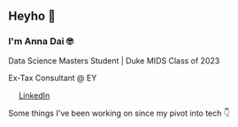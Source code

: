 ## Heyho 👋
### I'm Anna Dai 🤓
Data Science Masters Student | Duke MIDS Class of 2023

Ex-Tax Consultant @ EY


<img width=15 src="https://user-images.githubusercontent.com/89488845/136603304-fd578bfc-7f62-42a7-bc0b-dd073863b83a.png"> [LinkedIn](https://www.linkedin.com/in/dai-anna/)

Some things I've been working on since my pivot into tech 👇


<!--
**dai-anna/dai-anna** is a ✨ _special_ ✨ repository because its `README.md` (this file) appears on your GitHub profile.

Here are some ideas to get you started:

- 🔭 I’m currently working on ...
- 🌱 I’m currently learning ...
- 👯 I’m looking to collaborate on ...
- 🤔 I’m looking for help with ...
- 💬 Ask me about ...
- 📫 How to reach me: ...
- 😄 Pronouns: ...
- ⚡ Fun fact: ...
-->
